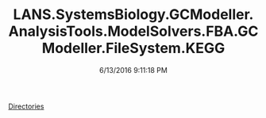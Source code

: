 ﻿---
title: LANS.SystemsBiology.GCModeller.AnalysisTools.ModelSolvers.FBA.GCModeller.FileSystem.KEGG
date: 6/13/2016 9:11:18 PM
---

[Directories](T-LANS.SystemsBiology.GCModeller.AnalysisTools.ModelSolvers.FBA.GCModeller.FileSystem.KEGG.Directories.html)
